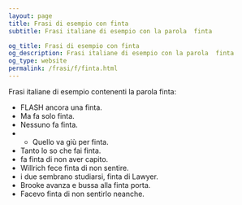 ```yaml
---
layout: page
title: Frasi di esempio con finta 
subtitle: Frasi italiane di esempio con la parola  finta

og_title: Frasi di esempio con finta 
og_description: Frasi italiane di esempio con la parola  finta
og_type: website
permalink: /frasi/f/finta.html
---
```


Frasi italiane di esempio contenenti la parola finta:


- FLASH ancora una finta.
- Ma fa solo finta.
- Nessuno fa finta.
- - Quello va giù per finta.
- Tanto lo so che fai finta.
- fa finta di non aver capito.
- Willrich fece finta di non sentire.
- i due sembrano studiarsi, finta di Lawyer.
- Brooke avanza e bussa alla finta porta.
- Facevo finta di non sentirlo neanche.
